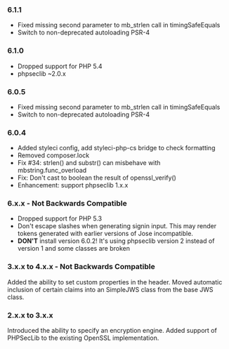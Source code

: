 ### 6.1.1

- Fixed missing second parameter to mb_strlen call in timingSafeEquals
- Switch to non-deprecated autoloading PSR-4

### 6.1.0

- Dropped support for PHP 5.4
- phpseclib ~2.0.x

### 6.0.5

- Fixed missing second parameter to mb_strlen call in timingSafeEquals
- Switch to non-deprecated autoloading PSR-4

### 6.0.4

- Added styleci config, add styleci-php-cs bridge to check formatting
- Removed composer.lock
- Fix #34: strlen() and substr() can misbehave with mbstring.func_overload
- Fix: Don't cast to boolean the result of openssl_verify()
- Enhancement: support phpseclib 1.x.x

### 6.x.x - Not Backwards Compatible

- Dropped support for PHP 5.3
- Don't escape slashes when generating signin input.
  This may render tokens generated with earlier versions of Jose incompatible.
- **DON'T** install version 6.0.2! It's using phpseclib version 2 instead of version 1 and some classes are broken

### 3.x.x to 4.x.x - Not Backwards Compatible

Added the ability to set custom properties in the header. Moved automatic inclusion of certain claims into an SimpleJWS class from the base JWS class.

### 2.x.x to 3.x.x

Introduced the ability to specify an encryption engine. Added support of PHPSecLib to the existing OpenSSL implementation.

